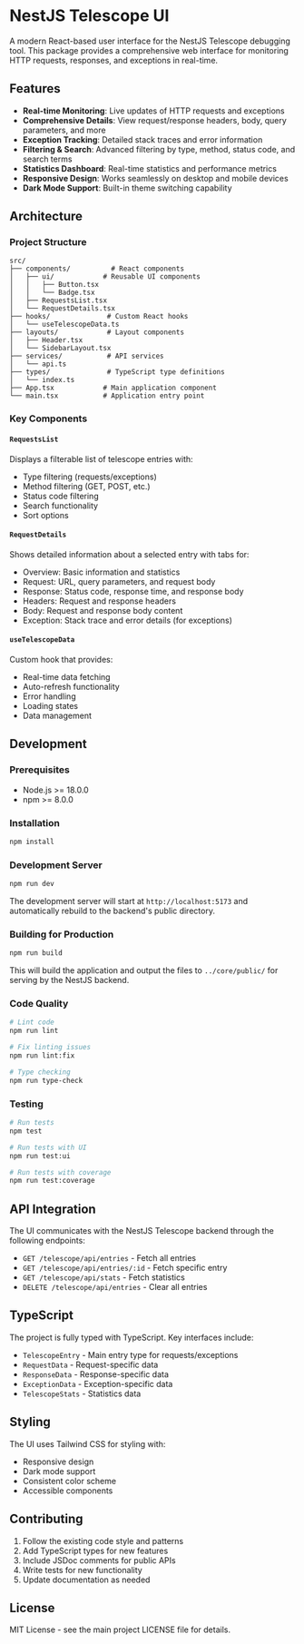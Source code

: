# NestJS Telescope UI

A modern React-based user interface for the NestJS Telescope debugging tool. This package provides a comprehensive web interface for monitoring HTTP requests, responses, and exceptions in real-time.

## Features

- **Real-time Monitoring**: Live updates of HTTP requests and exceptions
- **Comprehensive Details**: View request/response headers, body, query parameters, and more
- **Exception Tracking**: Detailed stack traces and error information
- **Filtering & Search**: Advanced filtering by type, method, status code, and search terms
- **Statistics Dashboard**: Real-time statistics and performance metrics
- **Responsive Design**: Works seamlessly on desktop and mobile devices
- **Dark Mode Support**: Built-in theme switching capability

## Architecture

### Project Structure

```
src/
├── components/          # React components
│   ├── ui/            # Reusable UI components
│   │   ├── Button.tsx
│   │   └── Badge.tsx
│   ├── RequestsList.tsx
│   └── RequestDetails.tsx
├── hooks/              # Custom React hooks
│   └── useTelescopeData.ts
├── layouts/            # Layout components
│   ├── Header.tsx
│   └── SidebarLayout.tsx
├── services/           # API services
│   └── api.ts
├── types/              # TypeScript type definitions
│   └── index.ts
├── App.tsx            # Main application component
└── main.tsx           # Application entry point
```

### Key Components

#### `RequestsList`
Displays a filterable list of telescope entries with:
- Type filtering (requests/exceptions)
- Method filtering (GET, POST, etc.)
- Status code filtering
- Search functionality
- Sort options

#### `RequestDetails`
Shows detailed information about a selected entry with tabs for:
- Overview: Basic information and statistics
- Request: URL, query parameters, and request body
- Response: Status code, response time, and response body
- Headers: Request and response headers
- Body: Request and response body content
- Exception: Stack trace and error details (for exceptions)

#### `useTelescopeData`
Custom hook that provides:
- Real-time data fetching
- Auto-refresh functionality
- Error handling
- Loading states
- Data management

## Development

### Prerequisites

- Node.js >= 18.0.0
- npm >= 8.0.0

### Installation

```bash
npm install
```

### Development Server

```bash
npm run dev
```

The development server will start at `http://localhost:5173` and automatically rebuild to the backend's public directory.

### Building for Production

```bash
npm run build
```

This will build the application and output the files to `../core/public/` for serving by the NestJS backend.

### Code Quality

```bash
# Lint code
npm run lint

# Fix linting issues
npm run lint:fix

# Type checking
npm run type-check
```

### Testing

```bash
# Run tests
npm test

# Run tests with UI
npm run test:ui

# Run tests with coverage
npm run test:coverage
```

## API Integration

The UI communicates with the NestJS Telescope backend through the following endpoints:

- `GET /telescope/api/entries` - Fetch all entries
- `GET /telescope/api/entries/:id` - Fetch specific entry
- `GET /telescope/api/stats` - Fetch statistics
- `DELETE /telescope/api/entries` - Clear all entries

## TypeScript

The project is fully typed with TypeScript. Key interfaces include:

- `TelescopeEntry` - Main entry type for requests/exceptions
- `RequestData` - Request-specific data
- `ResponseData` - Response-specific data
- `ExceptionData` - Exception-specific data
- `TelescopeStats` - Statistics data

## Styling

The UI uses Tailwind CSS for styling with:
- Responsive design
- Dark mode support
- Consistent color scheme
- Accessible components

## Contributing

1. Follow the existing code style and patterns
2. Add TypeScript types for new features
3. Include JSDoc comments for public APIs
4. Write tests for new functionality
5. Update documentation as needed

## License

MIT License - see the main project LICENSE file for details.
